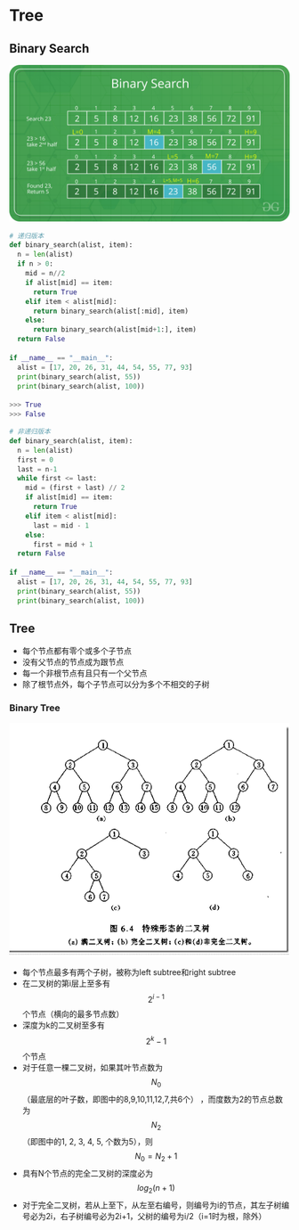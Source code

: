 # Tree

## Binary Search

![](../.gitbook/assets/image%20%2815%29.png)

```python
# 递归版本
def binary_search(alist, item):
  n = len(alist)
  if n > 0:
    mid = n//2
    if alist[mid] == item:
      return True
    elif item < alist[mid]:
      return binary_search(alist[:mid], item)
    else:
      return binary_search(alist[mid+1:], item)
  return False

if __name__ == "__main__":
  alist = [17, 20, 26, 31, 44, 54, 55, 77, 93]
  print(binary_search(alist, 55))
  print(binary_search(alist, 100))
  
>>> True
>>> False
```

```python
# 非递归版本
def binary_search(alist, item):
  n = len(alist)
  first = 0
  last = n-1
  while first <= last:
    mid = (first + last) // 2
    if alist[mid] == item:
      return True
    elif item < alist[mid]:
      last = mid - 1
    else:
      first = mid + 1
  return False

if __name__ == "__main__":
  alist = [17, 20, 26, 31, 44, 54, 55, 77, 93]
  print(binary_search(alist, 55))
  print(binary_search(alist, 100))
```

## Tree

* 每个节点都有零个或多个子节点
* 没有父节点的节点成为跟节点
* 每一个非根节点有且只有一个父节点
* 除了根节点外，每个子节点可以分为多个不相交的子树

### Binary Tree

![](../.gitbook/assets/image%20%2835%29.png)

* 每个节点最多有两个子树，被称为left subtree和right subtree
* 在二叉树的第i层上至多有 $$2^{i-1}$$ 个节点（横向的最多节点数）
* 深度为k的二叉树至多有 $$2^k-1$$ 个节点
* 对于任意一棵二叉树，如果其叶节点数为 $$N_0$$（最底层的叶子数，即图中的8,9,10,11,12,7,共6个） ，而度数为2的节点总数为$$N_2$$（即图中的1, 2, 3, 4, 5, 个数为5），则 $$N_0=N_2+1$$ 
* 具有N个节点的完全二叉树的深度必为 $$log_2(n+1)$$ 
* 对于完全二叉树，若从上至下，从左至右编号，则编号为i的节点，其左子树编号必为2i，右子树编号必为2i+1，父树的编号为i/2（i=1时为根，除外）

